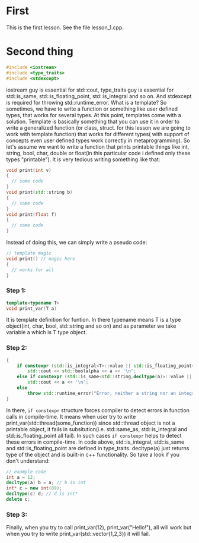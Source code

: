 # First 
This is the first lesson. See the file lesson_1.cpp. 
# Second thing 
``` C++
#include <iostream>
#include <type_traits>
#include <stdexcept>
```
iostream guy is essential for std::cout, type_traits guy is essential for std::is_same, std::is_floating_point, std::is_integral and so on. And stdexcept is required for 
throwing std::runtime_error. What is a template? So sometimes, we have to write a function or something like user defined types, that works for several types.
At this point, templates come with a solution. Template is basically something that you can use it in order to write a generalized function (or class, struct. for this lesson we are going to work with template function)
that works for different types( with support of concepts even user defined types
work correctly in metaprogramming). So let's assume we want to write a function that prints printable things like int, string, bool, char, double or float(in this particular code
i defined only these types "printable"). It is very tedious writing something like that: 
``` C++
void print(int v)
{
  // some code 
}
void print(std::string b)
{
  // some code
}
void print(float f)
{
  // some code
}
```
Instead of doing this, we can simply write a pseudo code: 
``` C++
// template magic
void print() // magic here 
{
  // works for all 
}
```
### Step 1: 
``` C++
template<typename T>
void print_var(T a)
```
It is template definition for funtion. In there typename means T is a type object(int, char, bool, std::string and so on) and as parameter we take variable a which is T type object.

### Step 2:
``` C++
{
	if constexpr (std::is_integral<T>::value || std::is_floating_point<T>::value)
		std::cout << std::boolalpha << a << '\n';
	else if constexpr (std::is_same<std::string,decltype(a)>::value || std::is_same<const char*,decltype(a)>::value)
		std::cout << a << '\n';
	else 
		throw std::runtime_error("Error, neither a string nor an integral!\n");
}
```
In there, ``` if constexpr ``` structure forces compiler to detect errors in function calls in compile-time. It means when user try to write print_var(std::thread(some_function)) since 
std::thread object is not a printable object, it fails in subsitution(i.e. std::same_as, std::is_integral and std::is_floating_point all fail). In such cases ``` if constexpr ``` helps 
to detect these errors in compile-time. In code above, std::is_integral, std::is_same  and std::is_floating_point are defined in type_traits. decltype(a) just returns type of the object
and is built-in c++ functionality. So take a look if you don't understand:
``` C++
// example code
int a = 12;
decltype(a) b = a; // b is int
int* c = new int(89);
decltype(c) d; // d is int*
delete c;
```
### Step 3:

Finally, when you try to call print_var(12), print_var("Hello!"), all will work but when you try to write print_var(std::vector<int>{1,2,3}) it will fail. 
